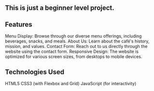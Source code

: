 ## This is just a beginner level project.

## Features
Menu Display: Browse through our diverse menu offerings, including beverages, snacks, and meals.
About Us: Learn about the café's history, mission, and values.
Contact Form: Reach out to us directly through the website using the contact form.
Responsive Design: The website is optimized for various screen sizes, from desktops to mobile devices.

## Technologies Used
HTML5
CSS3 (with Flexbox and Grid)
JavaScript (for interactivity)
